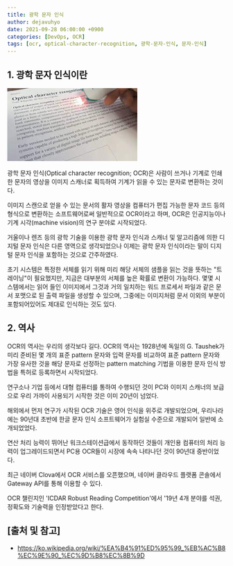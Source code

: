 ```yaml
---
title: 광학 문자 인식
author: dejavuhyo
date: 2021-09-28 06:00:00 +0900
categories: [DevOps, OCR]
tags: [ocr, optical-character-recognition, 광학-문자-인식, 문자-인식]
---
```


## 1. 광학 문자 인식이란

![ocr](/assets/img/2021-09-28-optical-character-recognition/ocr.png)

광학 문자 인식(Optical character recognition; OCR)은 사람이 쓰거나 기계로 인쇄한 문자의 영상을 이미지 스캐너로 획득하여 기계가 읽을 수 있는 문자로 변환하는 것이다.

이미지 스캔으로 얻을 수 있는 문서의 활자 영상을 컴퓨터가 편집 가능한 문자 코드 등의 형식으로 변환하는 소프트웨어로써 일반적으로 OCR이라고 하며, OCR은 인공지능이나 기계 시각(machine vision)의 연구 분야로 시작되었다.

거울이나 렌즈 등의 광학 기술을 이용한 광학 문자 인식과 스캐너 및 알고리즘에 의한 디지털 문자 인식은 다른 영역으로 생각되었으나 이제는 광학 문자 인식이라는 말이 디지털 문자 인식을 포함하는 것으로 간주하였다.

초기 시스템은 특정한 서체를 읽기 위해 미리 해당 서체의 샘플을 읽는 것을 뜻하는 "트레이닝"이 필요했지만, 지금은 대부분의 서체를 높은 확률로 변환이 가능하다. 몇몇 시스템에서는 읽어 들인 이미지에서 그것과 거의 일치하는 워드 프로세서 파일과 같은 문서 포맷으로 된 출력 파일을 생성할 수 있으며, 그중에는 이미지처럼 문서 이외의 부분이 포함되어있어도 제대로 인식하는 것도 있다.

## 2. 역사
OCR의 역사는 우리의 생각보다 길다. OCR의 역사는 1928년에 독일의 G. Taushek가 미리 준비된 몇 개의 표준 pattern 문자와 입력 문자를 비교하여 표준 pattern 문자와 가장 유사한 것을 해당 문자로 선정하는 pattern matching 기법을 이용한 문자 인식 방법을 특허로 등록하면서 시작되었다.

연구소나 기업 등에서 대형 컴퓨터를 통하여 수행되던 것이 PC와 이미지 스캐너의 보급으로 우리 가까이 사용되기 시작한 것은 이미 20년이 넘었다.

해외에서 먼저 연구가 시작된 OCR 기술은 영어 인식을 위주로 개발되었으며, 우리나라에는 90년대 초반에 한글 문자 인식 소프트웨어가 실험실 수준으로 개발되어 일반에 소개되었었다.

연산 처리 능력이 뛰어난 워크스테이션급에서 동작하던 것들이 개인용 컴퓨터의 처리 능력이 업그레이드되면서 PC용 OCR들이 시장에 속속 나타나던 것이 90년대 중반이었다.

최근 네이버 Clova에서 OCR 서비스를 오픈했으며, 네이버 클라우드 플랫폼 콘솔에서 Gateway API를 통해 이용할 수 있다.

OCR 챌린지인 'ICDAR Robust Reading Competition'에서 '19년 4개 분야를 석권, 정확도와 기술력을 인정받았다고 한다.

## [출처 및 참고]
* <https://ko.wikipedia.org/wiki/%EA%B4%91%ED%95%99_%EB%AC%B8%EC%9E%90_%EC%9D%B8%EC%8B%9D>
